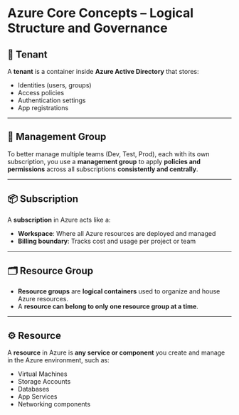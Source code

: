 # Azure Core Concepts – Logical Structure and Governance

## 🧾 Tenant
A **tenant** is a container inside **Azure Active Directory** that stores:
- Identities (users, groups)
- Access policies
- Authentication settings
- App registrations

---

## 🧱 Management Group
To better manage multiple teams (Dev, Test, Prod), each with its own subscription, you use a **management group** to apply **policies and permissions** across all subscriptions **consistently and centrally**.

---

## 📦 Subscription
A **subscription** in Azure acts like a:
- **Workspace**: Where all Azure resources are deployed and managed
- **Billing boundary**: Tracks cost and usage per project or team

---

## 🗂 Resource Group
- **Resource groups** are **logical containers** used to organize and house Azure resources.
- A **resource can belong to only one resource group at a time**.

---

## ⚙️ Resource
A **resource** in Azure is **any service or component** you create and manage in the Azure environment, such as:
- Virtual Machines
- Storage Accounts
- Databases
- App Services
- Networking components
